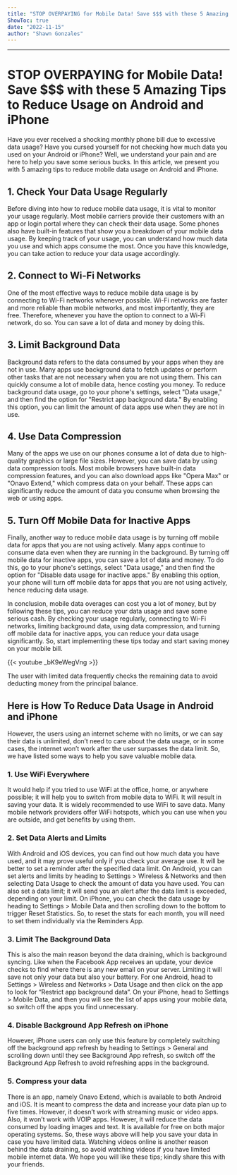 ```yaml
---
title: "STOP OVERPAYING for Mobile Data! Save $$$ with these 5 Amazing Tips to Reduce Usage on Android and iPhone"
ShowToc: true 
date: "2022-11-15"
author: "Shawn Gonzales"
---
```

*****
# STOP OVERPAYING for Mobile Data! Save $$$ with these 5 Amazing Tips to Reduce Usage on Android and iPhone

Have you ever received a shocking monthly phone bill due to excessive data usage? Have you cursed yourself for not checking how much data you used on your Android or iPhone? Well, we understand your pain and are here to help you save some serious bucks. In this article, we present you with 5 amazing tips to reduce mobile data usage on Android and iPhone.

## 1. Check Your Data Usage Regularly

Before diving into how to reduce mobile data usage, it is vital to monitor your usage regularly. Most mobile carriers provide their customers with an app or login portal where they can check their data usage. Some phones also have built-in features that show you a breakdown of your mobile data usage. By keeping track of your usage, you can understand how much data you use and which apps consume the most. Once you have this knowledge, you can take action to reduce your data usage accordingly.

## 2. Connect to Wi-Fi Networks

One of the most effective ways to reduce mobile data usage is by connecting to Wi-Fi networks whenever possible. Wi-Fi networks are faster and more reliable than mobile networks, and most importantly, they are free. Therefore, whenever you have the option to connect to a Wi-Fi network, do so. You can save a lot of data and money by doing this.

## 3. Limit Background Data

Background data refers to the data consumed by your apps when they are not in use. Many apps use background data to fetch updates or perform other tasks that are not necessary when you are not using them. This can quickly consume a lot of mobile data, hence costing you money. To reduce background data usage, go to your phone's settings, select "Data usage," and then find the option for "Restrict app background data." By enabling this option, you can limit the amount of data apps use when they are not in use.

## 4. Use Data Compression

Many of the apps we use on our phones consume a lot of data due to high-quality graphics or large file sizes. However, you can save data by using data compression tools. Most mobile browsers have built-in data compression features, and you can also download apps like "Opera Max" or "Onavo Extend," which compress data on your behalf. These apps can significantly reduce the amount of data you consume when browsing the web or using apps.

## 5. Turn Off Mobile Data for Inactive Apps

Finally, another way to reduce mobile data usage is by turning off mobile data for apps that you are not using actively. Many apps continue to consume data even when they are running in the background. By turning off mobile data for inactive apps, you can save a lot of data and money. To do this, go to your phone's settings, select "Data usage," and then find the option for "Disable data usage for inactive apps." By enabling this option, your phone will turn off mobile data for apps that you are not using actively, hence reducing data usage.

In conclusion, mobile data overages can cost you a lot of money, but by following these tips, you can reduce your data usage and save some serious cash. By checking your usage regularly, connecting to Wi-Fi networks, limiting background data, using data compression, and turning off mobile data for inactive apps, you can reduce your data usage significantly. So, start implementing these tips today and start saving money on your mobile bill.

{{< youtube _bK9eWegVng >}} 



The user with limited data frequently checks the remaining data to avoid deducting money from the principal balance.

 
## Here is How To Reduce Data Usage in Android and iPhone


However, the users using an internet scheme with no limits, or we can say their data is unlimited, don’t need to care about the data usage, or in some cases, the internet won’t work after the user surpasses the data limit. So, we have listed some ways to help you save valuable mobile data.

 
### 1. Use WiFi Everywhere


It would help if you tried to use WiFi at the office, home, or anywhere possible; it will help you to switch from mobile data to WiFi. It will result in saving your data. It is widely recommended to use WiFi to save data. Many mobile network providers offer WiFi hotspots, which you can use when you are outside, and get benefits by using them.

 
### 2. Set Data Alerts and Limits


With Android and iOS devices, you can find out how much data you have used, and it may prove useful only if you check your average use. It will be better to set a reminder after the specified data limit.
On Android, you can set alerts and limits by heading to Settings > Wireless & Networks and then selecting Data Usage to check the amount of data you have used. You can also set a data limit; it will send you an alert after the data limit is exceeded, depending on your limit.
On iPhone, you can check the data usage by heading to Settings > Mobile Data and then scrolling down to the bottom to trigger Reset Statistics. So, to reset the stats for each month, you will need to set them individually via the Reminders App.

 
### 3. Limit The Background Data


This is also the main reason beyond the data draining, which is background syncing. Like when the Facebook App receives an update, your device checks to find where there is any new email on your server. Limiting it will save not only your data but also your battery.
For one Android, head to Settings > Wireless and Networks > Data Usage and then click on the app to look for “Restrict app background data“.
On your iPhone, head to Settings > Mobile Data, and then you will see the list of apps using your mobile data, so switch off the apps you find unnecessary.

 
### 4. Disable Background App Refresh on iPhone


However, iPhone users can only use this feature by completely switching off the background app refresh by heading to Settings > General and scrolling down until they see Background App refresh, so switch off the Background App Refresh to avoid refreshing apps in the background.

 
### 5. Compress your data


There is an app, namely Onavo Extend, which is available to both Android and iOS. It is meant to compress the data and increase your data plan up to five times. However, it doesn’t work with streaming music or video apps.
Also, it won’t work with VOIP apps. However, it will reduce the data consumed by loading images and text. It is available for free on both major operating systems.
So, these ways above will help you save your data in case you have limited data. Watching videos online is another reason behind the data draining, so avoid watching videos if you have limited mobile internet data. We hope you will like these tips; kindly share this with your friends.





